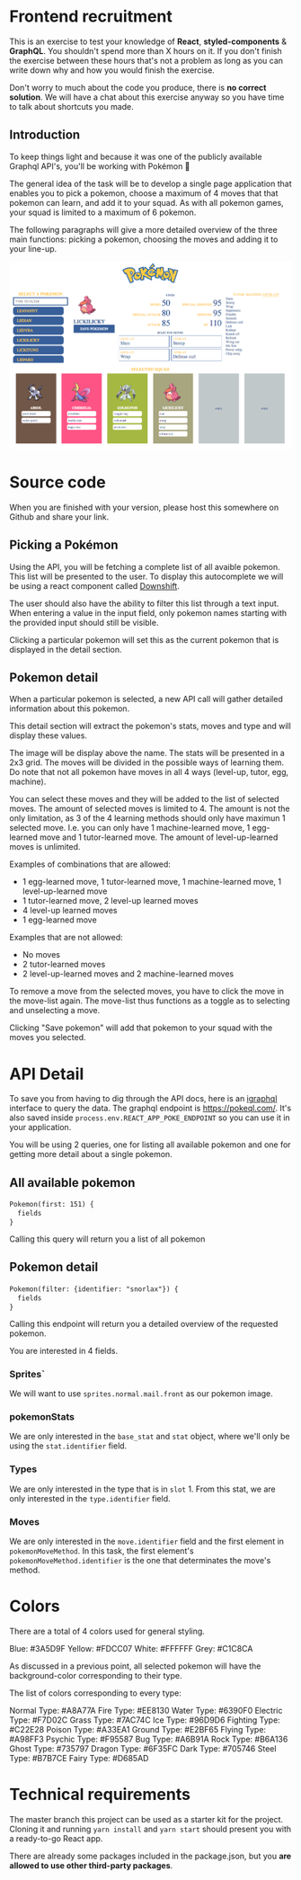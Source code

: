 # Frontend recruitment

This is an exercise to test your knowledge of **React**, **styled-components** & **GraphQL**. You shouldn't spend more than X hours on it. If you don't finish the exercise between these hours that's not a problem as long as you can write down why and how you would finish the exercise.

Don't worry to much about the code you produce, there is **no correct solution**. We will have a chat about this exercise anyway so you have time to talk about shortcuts you made.

## Introduction

To keep things light and because it was one of the publicly available Graphql API's, you'll be working with Pokémon 🎉

The general idea of the task will be to develop a single page application that enables you to pick a pokemon, choose a maximum of 4 moves that that pokemon can learn, and add it to your squad. As with all pokemon games, your squad is limited to a maximum of 6 pokemon.

The following paragraphs will give a more detailed overview of the three main functions: picking a pokemon, choosing the moves and adding it to your line-up.

![Final image](docs/images/screen.png)

# Source code

When you are finished with your version, please host this somewhere on Github and share your link.

## Picking a Pokémon

Using the API, you will be fetching a complete list of all avaible pokemon. This list will be presented to the user. To display this autocomplete we will be using a react component called [Downshift](https://github.com/paypal/downshift).

The user should also have the ability to filter this list through a text input. When entering a value in the input field, only pokemon names starting with the provided input should still be visible.

Clicking a particular pokemon will set this as the current pokemon that is displayed in the detail section.

## Pokemon detail

When a particular pokemon is selected, a new API call will gather detailed information about this pokemon.

This detail section will extract the pokemon's stats, moves and type and will display these values.

The image will be display above the name. The stats will be presented in a 2x3 grid. The moves will be divided in the possible ways of learning them. Do note that not all pokemon have moves in all 4 ways (level-up, tutor, egg, machine).

You can select these moves and they will be added to the list of selected moves. The amount of selected moves is limited to 4. The amount is not the only limitation, as 3 of the 4 learning methods should only have maximun 1 selected move. I.e. you can only have 1 machine-learned move, 1 egg-learned move and 1 tutor-learned move. The amount of level-up-learned moves is unlimited.

Examples of combinations that are allowed:

- 1 egg-learned move, 1 tutor-learned move, 1 machine-learned move, 1 level-up-learned move
- 1 tutor-learned move, 2 level-up learned moves
- 4 level-up learned moves
- 1 egg-learned move

Examples that are not allowed:

- No moves
- 2 tutor-learned moves
- 2 level-up-learned moves and 2 machine-learned moves

To remove a move from the selected moves, you have to click the move in the move-list again. The move-list thus functions as a toggle as to selecting and unselecting a move.

Clicking "Save pokemon" will add that pokemon to your squad with the moves you selected.

# API Detail

To save you from having to dig through the API docs, here is an [igraphql](https://graphql-pokemon.now.sh) interface to query the data. The graphql endpoint is https://pokeql.com/. It's also saved inside `process.env.REACT_APP_POKE_ENDPOINT` so you can use it in your application.

You will be using 2 queries, one for listing all available pokemon and one for getting more detail about a single pokemon.

## All available pokemon

```
Pokemon(first: 151) {
  fields
}
```

Calling this query will return you a list of all pokemon

## Pokemon detail

```
Pokemon(filter: {identifier: "snorlax"}) {
  fields
}
```

Calling this endpoint will return you a detailed overview of the requested pokemon.

You are interested in 4 fields.

### Sprites`

We will want to use `sprites.normal.mail.front` as our pokemon image.

### pokemonStats

We are only interested in the `base_stat` and `stat` object, where we'll only be using the `stat.identifier` field.

### Types

We are only interested in the type that is in `slot` 1. From this stat, we are only interested in the `type.identifier` field.

### Moves

We are only interested in the `move.identifier` field and the first element in `pokemonMoveMethod`. In this task, the first element's `pokemonMoveMethod.identifier` is the one that determinates the move's method.

# Colors

There are a total of 4 colors used for general styling.

Blue: #3A5D9F
Yellow: #FDCC07
White: #FFFFFF
Grey: #C1C8CA

As discussed in a previous point, all selected pokemon will have the background-color corresponding to their type.

The list of colors corresponding to every type:

Normal Type: #A8A77A
Fire Type: #EE8130
Water Type: #6390F0
Electric Type: #F7D02C
Grass Type: #7AC74C
Ice Type: #96D9D6
Fighting Type: #C22E28
Poison Type: #A33EA1
Ground Type: #E2BF65
Flying Type: #A98FF3
Psychic Type: #F95587
Bug Type: #A6B91A
Rock Type: #B6A136
Ghost Type: #735797
Dragon Type: #6F35FC
Dark Type: #705746
Steel Type: #B7B7CE
Fairy Type: #D685AD

# Technical requirements

The master branch this project can be used as a starter kit for the project. Cloning it and running `yarn install` and `yarn start` should present you with a ready-to-go React app.

There are already some packages included in the package.json, but you **are allowed to use other third-party packages**.
